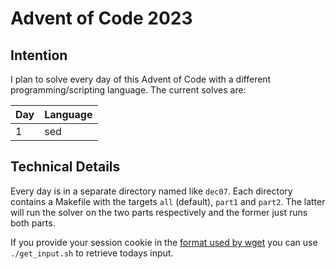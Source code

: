 # Advent of Code 2023

## Intention

I plan to solve every day of this Advent of Code with a different programming/scripting language. The current solves are:

Day | Language
--- | ---
1 | sed

## Technical Details
Every day is in a separate directory named like `dec07`. Each directory contains a Makefile with the targets `all` (default), `part1` and `part2`. The latter will run the solver on the two parts respectively and the former just runs both parts.

If you provide your session cookie in the [format used by wget](https://unix.stackexchange.com/questions/36531/format-of-cookies-when-using-wget) you can use `./get_input.sh` to retrieve todays input.
